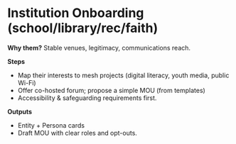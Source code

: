# Institution Onboarding (school/library/rec/faith)

**Why them?** Stable venues, legitimacy, communications reach.

**Steps**
- Map their interests to mesh projects (digital literacy, youth media, public Wi-Fi)
- Offer co-hosted forum; propose a simple MOU (from templates)
- Accessibility & safeguarding requirements first.

**Outputs**
- Entity + Persona cards
- Draft MOU with clear roles and opt-outs.
